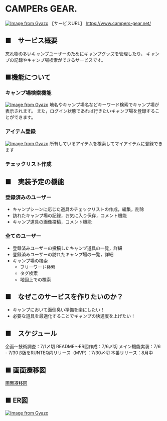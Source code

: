 # CAMPERs GEAR.

[![Image from Gyazo](https://i.gyazo.com/9df84a8e91a1e15c7ffe0472ecf735f4.jpg)](https://gyazo.com/9df84a8e91a1e15c7ffe0472ecf735f4)
【サービスURL】 https://www.campers-gear.net/

## ■　サービス概要
  忘れ物の多いキャンプユーザーのためにキャンプグッズを管理したり，
  キャンプの記録やキャンプ場検索ができるサービスです。

## ■機能について
  ### キャンプ場検索機能
[![Image from Gyazo](https://i.gyazo.com/4c831f4a0b0ec6456a6d5888b6d4426d.gif)](https://gyazo.com/4c831f4a0b0ec6456a6d5888b6d4426d)
地名やキャンプ場名などキーワード検索でキャンプ場が表示されます。
また，ログイン状態であれば行きたいキャンプ場を登録することができます。

  ### アイテム登録
  [![Image from Gyazo](https://i.gyazo.com/1ec8acdf9d8f7298b021e3826a2ddc27.png)](https://gyazo.com/1ec8acdf9d8f7298b021e3826a2ddc27)
所有しているアイテムを検索してマイアイテムに登録できます

  ### チェックリスト作成
  

## ■　実装予定の機能
### 登録済みのユーザー
  - キャンプシーンに応じた道具のチェックリストの作成，編集，削除
  - 訪れたキャンプ場の記録，お気に入り保存，コメント機能
  - キャンプ道具の画像投稿，コメント機能
### 全てのユーザー
  - 登録済みユーザーの投稿したキャンプ道具の一覧，詳細
  - 登録済みユーザーの訪れたキャンプ場の一覧，詳細
  - キャンプ場の検索
    - フリーワード検索
    - タグ検索
    - 地図上での検索

## ■　なぜこのサービスを作りたいのか？
  - キャンプにおいて面倒臭い準備を楽にしたい！
  - 必要な道具を最適化することでキャンプの快適度を上げたい！

## ■　スケジュール
  企画〜技術調査：7/1〆切
  README〜ER図作成：7/6〆切
  メイン機能実装：7/6 - 7/30
  β版をRUNTEQ内リリース（MVP）：7/30〆切
  本番リリース：8月中

## ■ 画面遷移図
  [画面遷移図](https://www.figma.com/file/M8oRK27PE1Le4l0L2S41uP/%E3%83%9D%E3%83%BC%E3%83%88%E3%83%95%E3%82%A9%E3%83%AA%E3%82%AA%E7%94%BB%E9%9D%A2%E9%81%B7%E7%A7%BB%E5%9B%B3?node-id=0%3A1)

## ■ ER図
  [![Image from Gyazo](https://i.gyazo.com/f944125a22ef126509ad18fb80689b64.png)](https://gyazo.com/f944125a22ef126509ad18fb80689b64)